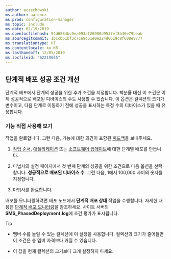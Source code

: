 ```yaml
---
author: aczechowski
ms.author: aaroncz
ms.prod: configuration-manager
ms.topic: include
ms.date: 02/19/2019
ms.openlocfilehash: 94d6884bc9ea093af26980d9537ef8b46e79beab
ms.sourcegitcommit: 1bccb61bf3c7c69d51e0e224d0619c8f608e8777
ms.translationtype: HT
ms.contentlocale: ko-KR
ms.lasthandoff: 12/05/2019
ms.locfileid: "62219665"
---
```

## <a name="bkmk_pod"></a> 단계적 배포 성공 조건 개선
<!--3555946-->

단계적 배포에서 단계의 성공을 위한 추가 조건을 지정합니다. 백분율 대신 이 조건은 이제 성공적으로 배포된 디바이스의 수도 사용할 수 있습니다. 이 옵션은 컬렉션의 크기가 변수이고, 다음 단계로 이동하기 전에 성공을 표시하는 특정 수의 디바이스가 있을 때 유용합니다.


### <a name="try-it-out"></a>기능 직접 사용해 보기

작업을 완료합니다. 그런 다음, 기능에 대한 의견이 포함된 [피드백](/sccm/core/understand/find-help#product-feedback)을 보내주세요.

1. [작업 순서](/sccm/osd/deploy-use/create-phased-deployment-for-task-sequence), [애플리케이션](/sccm/osd/deploy-use/create-phased-deployment-for-task-sequence?toc=/sccm/app/toc.json&bc=/sccm/app/breadcrumb/toc.json) 또는 [소프트웨어 업데이트](/sccm/osd/deploy-use/create-phased-deployment-for-task-sequence?toc=/sccm/sum/toc.json&bc=/sccm/sum/breadcrumb/toc.json)에 대한 단계별 배포를 만듭니다.  

2. 마법사의 설정 페이지에서 첫 번째 단계의 성공을 위한 조건으로 다음 옵션을 선택합니다. **성공적으로 배포된 디바이스 수**. 그런 다음, 1에서 100,000 사이의 숫자를 지정합니다.  

3. 마법사를 완료합니다.  

배포를 모니터링하려면 배포 노드에서 **단계적 배포 상태** 작업을 수행합니다. 자세한 내용은 [단계적 배포 모니터링](/sccm/osd/deploy-use/manage-monitor-phased-deployments#bkmk_monitor)을 참조하세요. 사이트 서버의 **SMS_PhasedDeployment.log**에 조건 평가가 표시됩니다.

> [!Tip]  
> - 멤버 수를 늘릴 수 있는 컬렉션에 이 설정을 사용합니다. 컬렉션의 크기가 줄어들면 이 조건은 총 멤버 자격보다 커질 수 있습니다. 
> 
> - 이 값을 현재 컬렉션의 크기보다 크게 설정하지 마세요.  

